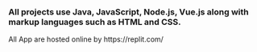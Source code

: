 <h3> All projects use Java, JavaScript, Node.js, Vue.js along with markup languages such as HTML and CSS.</h3>
<p>All App are hosted online by https://replit.com/
